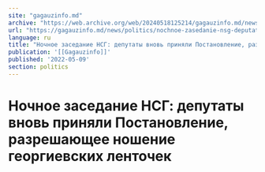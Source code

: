 ```yaml
---
site: "gagauzinfo.md"
archive: "https://web.archive.org/web/20240518125214/gagauzinfo.md/news/politics/nochnoe-zasedanie-nsg-deputaty-vnov-prinyali-postanovlenie-razreshayuschee-noshenie-georgievskih-lentochek"
url: "https://gagauzinfo.md/news/politics/nochnoe-zasedanie-nsg-deputaty-vnov-prinyali-postanovlenie-razreshayuschee-noshenie-georgievskih-lentochek"
language: ru
title: "Ночное заседание НСГ: депутаты вновь приняли Постановление, разрешающее ношение георгиевских ленточек"
publication: '[[Gagauzinfo]]'
published: '2022-05-09'
section: politics
---
```


# Ночное заседание НСГ: депутаты вновь приняли Постановление, разрешающее ношение георгиевских ленточек

